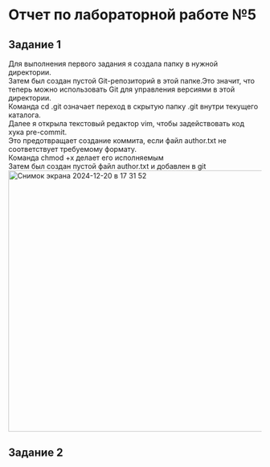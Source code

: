 # Отчет по лабораторной работе №5
## Задание 1
Для выполнения первого задания я создала папку в нужной директории.\
Затем был создан пустой Git-репозиторий в этой папке.Это значит, что теперь можно использовать Git для управления версиями в этой директории.\
Команда cd .git означает переход в скрытую папку .git внутри текущего каталога.\
Далее я открыла текстовый редактор vim, чтобы задействовать код хука pre-commit.\
Это предотвращает создание коммита, если файл author.txt не соответствует требуемому формату.\
Команда chmod +x делает его исполняемым\
Затем был создан пустой файл author.txt и добавлен в git\
<img width="520" alt="Снимок экрана 2024-12-20 в 17 31 52" src="https://github.com/user-attachments/assets/3fb6db07-0698-4f3e-b05e-f381c348c6d6" />
## Задание 2

